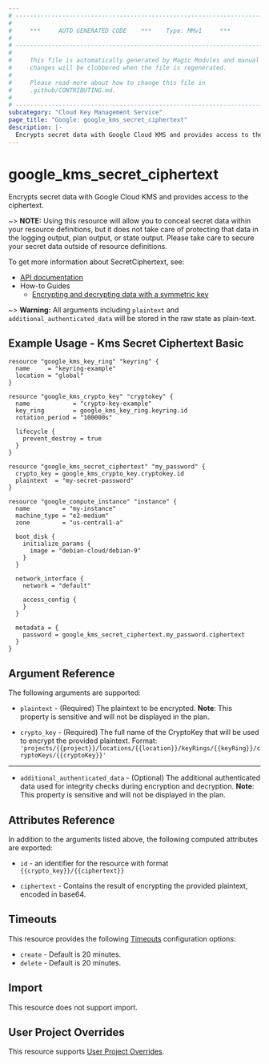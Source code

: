 ```yaml
---
# ----------------------------------------------------------------------------
#
#     ***     AUTO GENERATED CODE    ***    Type: MMv1     ***
#
# ----------------------------------------------------------------------------
#
#     This file is automatically generated by Magic Modules and manual
#     changes will be clobbered when the file is regenerated.
#
#     Please read more about how to change this file in
#     .github/CONTRIBUTING.md.
#
# ----------------------------------------------------------------------------
subcategory: "Cloud Key Management Service"
page_title: "Google: google_kms_secret_ciphertext"
description: |-
  Encrypts secret data with Google Cloud KMS and provides access to the ciphertext.
---
```


# google\_kms\_secret\_ciphertext

Encrypts secret data with Google Cloud KMS and provides access to the ciphertext.


~> **NOTE:** Using this resource will allow you to conceal secret data within your
resource definitions, but it does not take care of protecting that data in the
logging output, plan output, or state output.  Please take care to secure your secret
data outside of resource definitions.


To get more information about SecretCiphertext, see:

* [API documentation](https://cloud.google.com/kms/docs/reference/rest/v1/projects.locations.keyRings.cryptoKeys/encrypt)
* How-to Guides
    * [Encrypting and decrypting data with a symmetric key](https://cloud.google.com/kms/docs/encrypt-decrypt)

~> **Warning:** All arguments including `plaintext` and `additional_authenticated_data` will be stored in the raw state as plain-text.

## Example Usage - Kms Secret Ciphertext Basic


```hcl
resource "google_kms_key_ring" "keyring" {
  name     = "keyring-example"
  location = "global"
}

resource "google_kms_crypto_key" "cryptokey" {
  name            = "crypto-key-example"
  key_ring        = google_kms_key_ring.keyring.id
  rotation_period = "100000s"

  lifecycle {
    prevent_destroy = true
  }
}

resource "google_kms_secret_ciphertext" "my_password" {
  crypto_key = google_kms_crypto_key.cryptokey.id
  plaintext  = "my-secret-password"
}

resource "google_compute_instance" "instance" {
  name         = "my-instance"
  machine_type = "e2-medium"
  zone         = "us-central1-a"

  boot_disk {
    initialize_params {
      image = "debian-cloud/debian-9"
    }
  }

  network_interface {
    network = "default"

    access_config {
    }
  }

  metadata = {
    password = google_kms_secret_ciphertext.my_password.ciphertext
  }
}
```

## Argument Reference

The following arguments are supported:


* `plaintext` -
  (Required)
  The plaintext to be encrypted.
  **Note**: This property is sensitive and will not be displayed in the plan.

* `crypto_key` -
  (Required)
  The full name of the CryptoKey that will be used to encrypt the provided plaintext.
  Format: `'projects/{{project}}/locations/{{location}}/keyRings/{{keyRing}}/cryptoKeys/{{cryptoKey}}'`


- - -


* `additional_authenticated_data` -
  (Optional)
  The additional authenticated data used for integrity checks during encryption and decryption.
  **Note**: This property is sensitive and will not be displayed in the plan.


## Attributes Reference

In addition to the arguments listed above, the following computed attributes are exported:

* `id` - an identifier for the resource with format `{{crypto_key}}/{{ciphertext}}`

* `ciphertext` -
  Contains the result of encrypting the provided plaintext, encoded in base64.


## Timeouts

This resource provides the following
[Timeouts](/docs/configuration/resources.html#timeouts) configuration options:

- `create` - Default is 20 minutes.
- `delete` - Default is 20 minutes.

## Import

This resource does not support import.

## User Project Overrides

This resource supports [User Project Overrides](https://www.terraform.io/docs/providers/google/guides/provider_reference.html#user_project_override).
